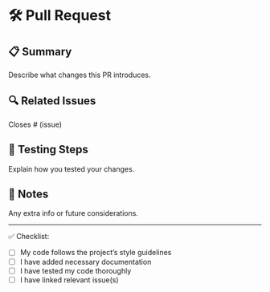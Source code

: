 # 🛠️ Pull Request

## 📋 Summary
Describe what changes this PR introduces.

## 🔍 Related Issues
Closes # (issue)

## 🧪 Testing Steps
Explain how you tested your changes.

## 💬 Notes
Any extra info or future considerations.

---

✅ Checklist:
- [ ] My code follows the project’s style guidelines
- [ ] I have added necessary documentation
- [ ] I have tested my code thoroughly
- [ ] I have linked relevant issue(s)
